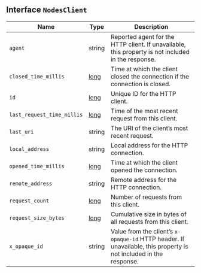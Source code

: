 ## Interface `NodesClient`

| Name | Type | Description |
| - | - | - |
| `agent` | string | Reported agent for the HTTP client. If unavailable, this property is not included in the response. |
| `closed_time_millis` | [long](./long.md) | Time at which the client closed the connection if the connection is closed. |
| `id` | [long](./long.md) | Unique ID for the HTTP client. |
| `last_request_time_millis` | [long](./long.md) | Time of the most recent request from this client. |
| `last_uri` | string | The URI of the client’s most recent request. |
| `local_address` | string | Local address for the HTTP connection. |
| `opened_time_millis` | [long](./long.md) | Time at which the client opened the connection. |
| `remote_address` | string | Remote address for the HTTP connection. |
| `request_count` | [long](./long.md) | Number of requests from this client. |
| `request_size_bytes` | [long](./long.md) | Cumulative size in bytes of all requests from this client. |
| `x_opaque_id` | string | Value from the client’s `x-opaque-id` HTTP header. If unavailable, this property is not included in the response. |
